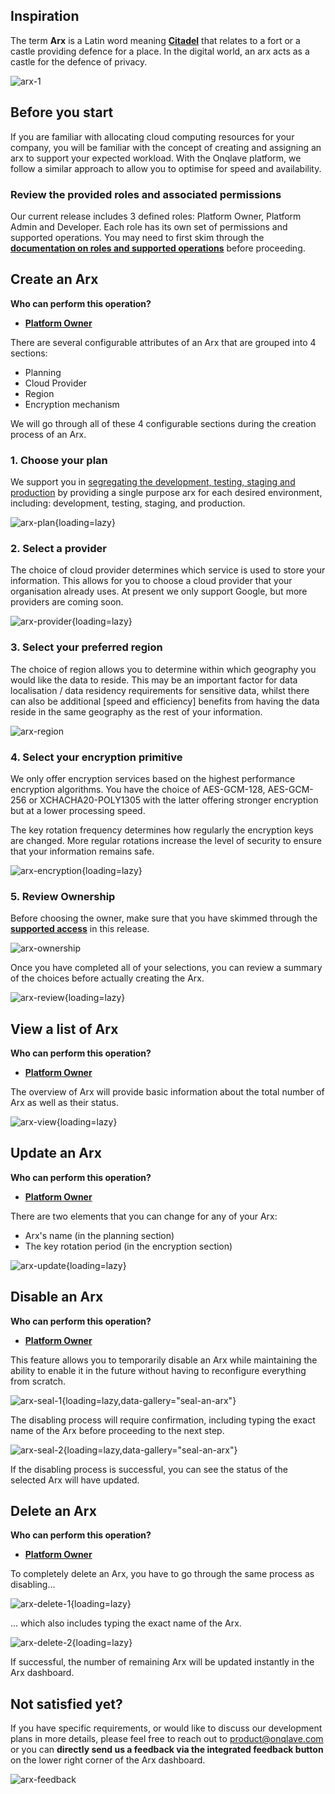 
## **Inspiration**

The term **Arx** is a Latin word meaning [**Citadel**](https://en.wikipedia.org/wiki/Arx_(Roman)#:~:text=Arx%20is%20a%20Latin%20word%20meaning%20%22citadel%22.) that relates to a fort or a castle providing defence for a place. In the digital world, an arx acts as a castle for the defence of privacy.

![arx-1](https://t36712295.p.clickup-attachments.com/t36712295/b5404ed7-d590-41b5-9fc7-fea9588782cb/arx-2%20(1).jpg)

## **Before you start**

If you are familiar with allocating cloud computing resources for your company, you will be familiar with the concept of creating and assigning an arx to support your expected workload. With the Onqlave platform, we follow a similar approach to allow you to optimise for speed and availability.

### **Review the provided roles and associated permissions**

Our current release includes 3 defined roles: Platform Owner, Platform Admin and Developer. Each role has its own set of permissions and supported operations. You may need to first skim through the <u>**[documentation on roles and supported operations](../../platform/access)**</u> before proceeding.

## **Create an Arx**

**Who can perform this operation?**

- **[Platform Owner](../../platform/access/#1-platform-owner)**

There are several configurable attributes of an Arx that are grouped into 4 sections:

- Planning
- Cloud Provider
- Region
- Encryption mechanism

We will go through all of these 4 configurable sections during the creation process of an Arx.

### **1. Choose your plan**

We support you in [segregating the development, testing, staging and production](https://www.isms.online/iso-27002/control-8-31-separation-of-development-test-and-production-environments/#purpose) by providing a single purpose arx for each desired environment, including: development, testing, staging, and production.

![arx-plan](https://t36712295.p.clickup-attachments.com/t36712295/1b58fbc2-634c-4436-a088-86bbe3e98c64/arx-3.png){loading=lazy}

### **2. Select a provider**

The choice of cloud provider determines which service is used to store your information. This allows for you to choose a cloud provider that your organisation already uses. At present we only support Google, but more providers are coming soon.

![arx-provider](https://t36712295.p.clickup-attachments.com/t36712295/78bc3017-eea8-4bfd-ac2b-03336f1a18cb/arx-3%20(1).png){loading=lazy}

### **3. Select your preferred region**

The choice of region allows you to determine within which geography you would like the data to reside. This may be an important factor for data localisation / data residency requirements for sensitive data, whilst there can also be additional [speed and efficiency] benefits from having the data reside in the same geography as the rest of your information.

![arx-region](https://t36712295.p.clickup-attachments.com/t36712295/3afb39a2-b82c-46d6-a247-3ba3c9954e6d/arx-3%20(2).png)

### **4. Select your encryption primitive**


We only offer encryption services based on the highest performance encryption algorithms. You have the choice of AES-GCM-128, AES-GCM-256 or XCHACHA20-POLY1305 with the latter offering stronger encryption but at a lower processing speed.


The key rotation frequency determines how regularly the encryption keys are changed. More regular rotations increase the level of security to ensure that your information remains safe.

![arx-encryption](https://t36712295.p.clickup-attachments.com/t36712295/fd851758-ce8e-4bab-bee5-65c5c65f81a5/arx-3%20(3).png){loading=lazy}

### **5. Review Ownership**

Before choosing the owner, make sure that you have skimmed through the <u>**[supported access](../../platform/access)**</u> in this release.

![arx-ownership](https://t36712295.p.clickup-attachments.com/t36712295/64b57df2-cd9b-4b0a-a4eb-7096a24f2eb5/arx-3%20(4).png)

Once you have completed all of your selections, you can review a summary of the choices before actually creating the Arx.

![arx-review](https://t36712295.p.clickup-attachments.com/t36712295/c46b8f9d-a020-4ad0-939a-715dedc4b3c4/arx-3%20(5).png){loading=lazy}

## **View a list of Arx**

**Who can perform this operation?**

- **[Platform Owner](../../platform/access/#1-platform-owner)**

The overview of Arx will provide basic information about the total number of Arx as well as their status.

![arx-view](https://t36712295.p.clickup-attachments.com/t36712295/51e8bba7-b238-4d85-be72-fdc2c02929a2/arx-3%20(6).png){loading=lazy}

## **Update an Arx**

**Who can perform this operation?**

- **[Platform Owner](../../platform/access/#1-platform-owner)**

There are two elements that you can change for any of your Arx:

- Arx's name (in the planning section)
- The key rotation period (in the encryption section)

![arx-update](https://t36712295.p.clickup-attachments.com/t36712295/3c817ede-3d64-4d45-837d-41d97762890b/arx-3%20(7).png){loading=lazy}

## **Disable an Arx**
**Who can perform this operation?**

- **[Platform Owner](../../platform/access/#1-platform-owner)**

This feature allows you to temporarily disable an Arx while maintaining the ability to enable it in the future without having to reconfigure everything from scratch.

![arx-seal-1](https://t36712295.p.clickup-attachments.com/t36712295/6bc28f17-45ac-4d5c-b09f-c2aee8d66e27/arx-3%20(8).png){loading=lazy,data-gallery="seal-an-arx"}

The disabling process will require confirmation, including typing the exact name of the Arx before proceeding to the next step.

![arx-seal-2](https://t36712295.p.clickup-attachments.com/t36712295/8a7e1193-2d33-4961-96f0-ba4fb5c95250/arx-3%20(9).png){loading=lazy,data-gallery="seal-an-arx"}

If the disabling process is successful, you can see the status of the selected Arx will have updated.

## **Delete an Arx**

**Who can perform this operation?**

- **[Platform Owner](../../platform/access/#1-platform-owner)**

To completely delete an Arx, you have to go through the same process as disabling...

![arx-delete-1](https://t36712295.p.clickup-attachments.com/t36712295/32f8757a-775f-48f3-bef5-03ab4b5f4836/arx-3%20(10).png){loading=lazy}

... which also includes typing the exact name of the Arx.

![arx-delete-2](https://t36712295.p.clickup-attachments.com/t36712295/b6d7ddb8-d8a0-449f-97e2-002c5425771c/arx-3%20(11).png){loading=lazy}

If successful, the number of remaining Arx will be updated instantly in the Arx dashboard.

## **Not satisfied yet?**

If you have specific requirements, or would like to discuss our development plans in more details, please feel free to reach out to <product@onqlave.com> or you can **directly send us a feedback via the integrated feedback button** on the lower right corner of the Arx dashboard.

![arx-feedback](https://t36712295.p.clickup-attachments.com/t36712295/0350ec17-1c27-4e03-8d79-c02433e932a2/arx-3%20(12).png)

